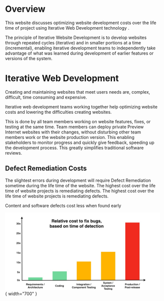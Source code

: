 # Overview

This website discusses optimizing website development costs over the life time of project using Iterative Web Development technology .

The principle of Iterative Website Development is to develop websites through repeated cycles (iterative) and in smaller portions at a time (incremental), enabling iterative development teams to independently take advantage of what was learned during development of earlier features or versions of the system.

# Iterative Web Development

Creating and maintaining websites that meet users needs are, complex, difficult, time consuming and expensive.

Iterative web development teams working together help optimizing website costs and lowering the difficulties creating websites.

This is done by all team members working on website features, fixes, or testing at the same time. Team members can deploy private Preview Internet websites with their changes, without disturbing other team members work or the website production version. This enabling stakeholders to monitor progress and quickly give feedback, speeding up the development process. This greatly simplifies traditional software reviews.

## Defect Remediation Costs
The slightest errors during development will require Defect Remediation sometime during the life time of the website. The highest cost over the life time of website projects is remediating defects.  The highest cost over the life time of website projects is remediating defects.

Content and software defects cost less when found early

![bugFixChart](/img/bugFixChart.jpg){ width="700" }

